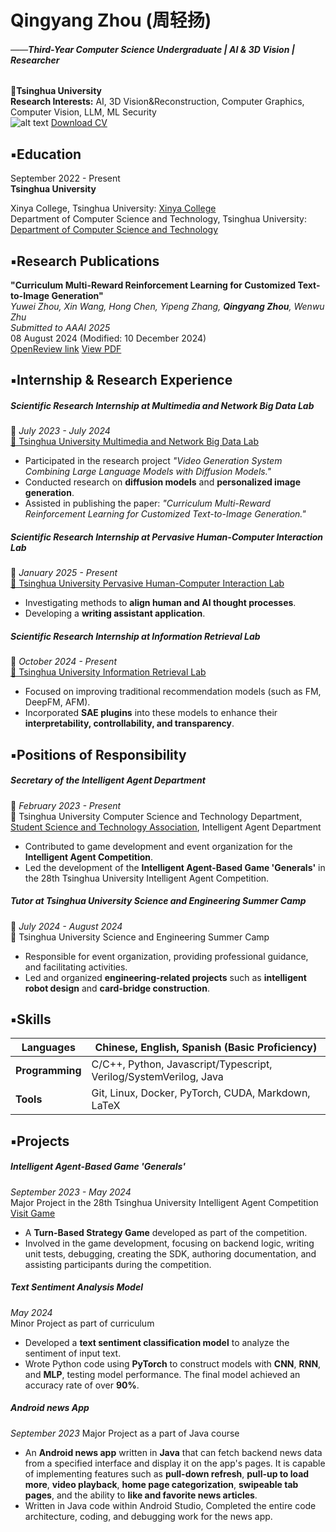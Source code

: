 # Qingyang Zhou (周轻扬)
###### ——**Third-Year Computer Science Undergraduate | AI & 3D Vision | Researcher**

**📍Tsinghua University**  
**Research Interests:** AI, 3D Vision&Reconstruction, Computer Graphics, Computer Vision, LLM, ML Security  
![alt text](pic2.jpg)
[Download CV](CV_zqy.pdf)

## **▪️Education**  

September 2022 - Present  
**Tsinghua University**

Xinya College, Tsinghua University: [Xinya College](https://www.xyc.tsinghua.edu.cn/en/)  
Department of Computer Science and Technology, Tsinghua University: [Department of Computer Science and Technology](https://www.cs.tsinghua.edu.cn/csen/)  



## **▪️Research Publications**

**"Curriculum Multi-Reward Reinforcement Learning for Customized Text-to-Image Generation"**  
*Yuwei Zhou, Xin Wang, Hong Chen, Yipeng Zhang, **Qingyang Zhou**, Wenwu Zhu*  
*Submitted to AAAI 2025*  
08 August 2024 (Modified: 10 December 2024)  
[OpenReview link](https://openreview.net/pdf?id=kiGUqX6Gct)
[View PDF](Curriculum_Multi_Reward.pdf)

## **▪️Internship & Research Experience**


##### **Scientific Research Internship at Multimedia and Network Big Data Lab** 

📅 *July 2023 - July 2024*  
[📍 Tsinghua University Multimedia and Network Big Data Lab](https://mn.cs.tsinghua.edu.cn/index/index.html)  

- Participated in the research project *"Video Generation System Combining Large Language Models with Diffusion Models."*  
- Conducted research on **diffusion models** and **personalized image generation**.  
- Assisted in publishing the paper: *"Curriculum Multi-Reward Reinforcement Learning for Customized Text-to-Image Generation."*


##### **Scientific Research Internship at Pervasive Human-Computer Interaction Lab**  

📅 *January 2025 - Present*  
[📍 Tsinghua University Pervasive Human-Computer Interaction Lab](https://pi.cs.tsinghua.edu.cn/)  

  - Investigating methods to **align human and AI thought processes**.  
  - Developing a **writing assistant application**.


##### **Scientific Research Internship at Information Retrieval Lab** 

📅 *October 2024 - Present*  
[📍 Tsinghua University Information Retrieval Lab](http://www.thuir.cn/)  

  - Focused on improving traditional recommendation models (such as FM, DeepFM, AFM).  
  - Incorporated **SAE plugins** into these models to enhance their **interpretability, controllability, and transparency**.




## **▪️Positions of Responsibility**

##### **Secretary of the Intelligent Agent Department**  
📅 *February 2023 - Present*  
📍 Tsinghua University Computer Science and Technology Department, [ Student Science and Technology Association](https://net9.org/home/), Intelligent Agent Department

- Contributed to game development and event organization for the **Intelligent Agent Competition**.  
- Led the development of the **Intelligent Agent-Based Game 'Generals'** in the 28th Tsinghua University Intelligent Agent Competition.


##### **Tutor at Tsinghua University Science and Engineering Summer Camp**  

📅 *July 2024 - August 2024*  
📍 Tsinghua University Science and Engineering Summer Camp  

- Responsible for event organization, providing professional guidance, and facilitating activities.  
- Led and organized **engineering-related projects** such as **intelligent robot design** and **card-bridge construction**.






## ▪️**Skills**

| **Languages**        | Chinese, English, Spanish (Basic Proficiency) |  
|----------------------|----------------------------------------------|  
| **Programming**       | C/C++, Python, Javascript/Typescript, Verilog/SystemVerilog, Java |  
| **Tools**             | Git, Linux, Docker, PyTorch, CUDA, Markdown, LaTeX |  




## ▪️**Projects**

##### **Intelligent Agent-Based Game 'Generals'**  

*September 2023 - May 2024*  
Major Project in the 28th Tsinghua University Intelligent Agent Competition  
[Visit Game](https://www.saiblo.net/game/35)  

- A **Turn-Based Strategy Game** developed as part of the competition.  
- Involved in the game development, focusing on backend logic, writing unit tests, debugging, creating the SDK, authoring documentation, and assisting participants during the competition.


##### **Text Sentiment Analysis Model**  


*May 2024*  
Minor Project as part of curriculum  

- Developed a **text sentiment classification model** to analyze the sentiment of input text.  
- Wrote Python code using **PyTorch** to construct models with **CNN**, **RNN**, and **MLP**, testing model performance. The final model achieved an accuracy rate of over **90%**.

##### **Android news App**


*September 2023*
Major Project as a part of Java course

- An **Android news app** written in **Java** that can fetch backend news data from a specified interface and display it on the app's pages. It is capable of implementing features such as **pull-down refresh**, **pull-up to load more**, **video playback**, **home page categorization**, **swipeable tab pages**, and the ability to **like and favorite news articles**.
- Written in Java code within Android Studio, Completed the entire code architecture, coding, and debugging work for the news app. 
